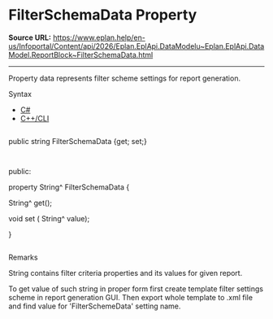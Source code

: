 # FilterSchemaData Property

**Source URL:** https://www.eplan.help/en-us/Infoportal/Content/api/2026/Eplan.EplApi.DataModelu~Eplan.EplApi.DataModel.ReportBlock~FilterSchemaData.html

---

Property data represents filter scheme settings for report generation.

Syntax

- [C#](#i-syntax-CS)
- [C++/CLI](#i-syntax-CPP2005)

```
```
public string FilterSchemaData {get; set;}
```
```

```
```
public:

property String^ FilterSchemaData {

   String^ get();

   void set (    String^ value);

}
```
```

Remarks

String contains filter criteria properties and its values for given report.  
  
To get value of such string in proper form first create template filter settings scheme in report generation GUI. Then export whole template to .xml file and find value for 'FilterSchemeData' setting name.
